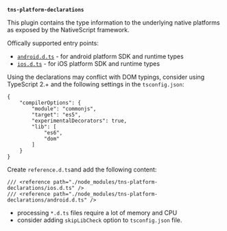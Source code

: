 **`tns-platform-declarations`**

This plugin contains the type information to the underlying native platforms as exposed by the NativeScript framework.

Offically supported entry points:
 - [`android.d.ts`](android/android.d.ts) - for android platform SDK and runtime types
 - [`ios.d.ts`](ios/ios.d.ts) - for iOS platform SDK and runtime types

Using the declarations may conflict with DOM typings,
consider using TypeScript 2.+ and the following settings in the `tsconfig.json`:
```
{
    "compilerOptions": {
        "module": "commonjs",
        "target": "es5",
        "experimentalDecorators": true,
        "lib": [
            "es6",
            "dom"
        ]
    }
}
```

Create `reference.d.ts`and add the following content:
```
/// <reference path="./node_modules/tns-platform-declarations/ios.d.ts" />
/// <reference path="./node_modules/tns-platform-declarations/android.d.ts" />
```

- processing `*.d.ts` files require a lot of memory and CPU
- consider adding `skipLibCheck` option to `tsconfig.json` file.
